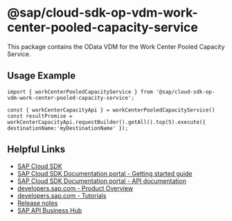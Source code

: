 # @sap/cloud-sdk-op-vdm-work-center-pooled-capacity-service

This package contains the OData VDM for the Work Center Pooled Capacity Service.

## Usage Example
```
import { workCenterPooledCapacityService } from '@sap/cloud-sdk-op-vdm-work-center-pooled-capacity-service';

const { workCenterCapacityApi } = workCenterPooledCapacityService()
const resultPromise = workCenterCapacityApi.requestBuilder().getAll().top(5).execute({ destinationName:'myDestinationName' });

```

## Helpful Links

- [SAP Cloud SDK](https://github.com/SAP/cloud-sdk-js)
- [SAP Cloud SDK Documentation portal - Getting started guide](https://sap.github.io/cloud-sdk/docs/js/getting-started)
- [SAP Cloud SDK Documentation portal - API documentation](https://sap.github.io/cloud-sdk/docs/js/api)
- [developers.sap.com - Product Overview](https://developers.sap.com/topics/cloud-sdk.html)
- [developers.sap.com - Tutorials](https://developers.sap.com/tutorial-navigator.html?tag=software-product:technology-platform/sap-cloud-sdk&tag=tutorial:type/tutorial&tag=programming-tool:javascript)
- [Release notes](https://help.sap.com/doc/2324e9c3b28748a4ae2ad08166d77675/1.0/en-US/js-index.html)
- [SAP API Business Hub](https://api.sap.com/)
